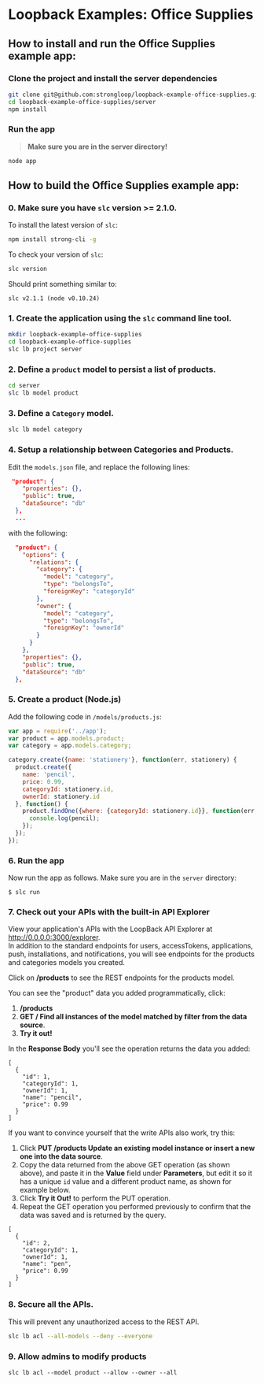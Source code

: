 # Loopback Examples: Office Supplies

## How to install and run the Office Supplies example app:

### Clone the project and install the server dependencies

```sh
git clone git@github.com:strongloop/loopback-example-office-supplies.git
cd loopback-example-office-supplies/server
npm install
```

### Run the app

> **Make sure you are in the server directory!**

```sh
node app
```

## How to build the Office Supplies example app:

### 0. Make sure you have `slc` version **>= 2.1.0**.

To install the latest version of `slc`:

```sh
npm install strong-cli -g
```

To check your version of `slc`:

```sh
slc version
```

Should print something similar to:

```
slc v2.1.1 (node v0.10.24)
```

### 1. Create the application using the `slc` command line tool.

```sh
mkdir loopback-example-office-supplies
cd loopback-example-office-supplies
slc lb project server
```

### 2. Define a `product` model to persist a list of products.

```sh
cd server
slc lb model product
```

### 3. Define a `Category` model.

```sh
slc lb model category
```

### 4. Setup a relationship between Categories and Products.

Edit the `models.json` file, and replace the following lines:
```JSON
 "product": { 
    "properties": {},
    "public": true,
    "dataSource": "db"
  },
  ...
```
with the following:

```JSON
  "product": { 
    "options": {
      "relations": {
        "category": {
          "model": "category",
          "type": "belongsTo",
          "foreignKey": "categoryId"
        },
        "owner": {
          "model": "category",
          "type": "belongsTo",
          "foreignKey": "ownerId"
        }
      }
    },
    "properties": {},
    "public": true,
    "dataSource": "db"
  },
```

### 5. Create a product (Node.js)

Add the following code in `/models/products.js`:

```js
var app = require('../app');
var product = app.models.product;
var category = app.models.category;

category.create({name: 'stationery'}, function(err, stationery) {
  product.create({
    name: 'pencil',
    price: 0.99,
    categoryId: stationery.id,
    ownerId: stationery.id
  }, function() {
    product.findOne({where: {categoryId: stationery.id}}, function(err, pencil) {
      console.log(pencil);
    });
  });
});
```

### 6. Run the app

Now run the app as follows.  Make sure you are in the `server` directory:

```
$ slc run
```

### 7. Check out your APIs with the built-in API Explorer

View your application's APIs with the LoopBack API Explorer at http://0.0.0.0:3000/explorer.  
In addition to the standard endpoints for users, accessTokens, applications, push, installations, and notifications, you will see endpoints for the products and categories models you created.

Click on **/products** to see the REST endpoints for the products model.

You can see the "product" data you added programmatically, click:
 1.  **/products**
 2. **GET / Find all instances of the model matched by filter from the data source**.
 3. **Try it out!**

In the **Response Body** you'll see the operation returns the data you added:

```
[
  {
    "id": 1,
    "categoryId": 1,
    "ownerId": 1,
    "name": "pencil",
    "price": 0.99
  }
]
```

If you want to convince yourself that the write APIs also work, try this:

 1. Click **PUT /products Update an existing model instance or insert a new one into the data source**.
 2. Copy the data returned from the above GET operation (as shown above), and paste it in the **Value** field under **Parameters**, but edit it so it has a unique `id` value and a different product name, as shown for example below.
 3. Click **Try it Out!** to perform the PUT operation.
 4. Repeat the GET operation you performed previously to confirm that the data was saved and is returned by the query.

```
[
  {
    "id": 2,
    "categoryId": 1,
    "ownerId": 1,
    "name": "pen",
    "price": 0.99
  }
]
```

### 8. Secure all the APIs.

This will prevent any unauthorized access to the REST API.

```sh
slc lb acl --all-models --deny --everyone
```

### 9. Allow admins to modify products

```
slc lb acl --model product --allow --owner --all
````
